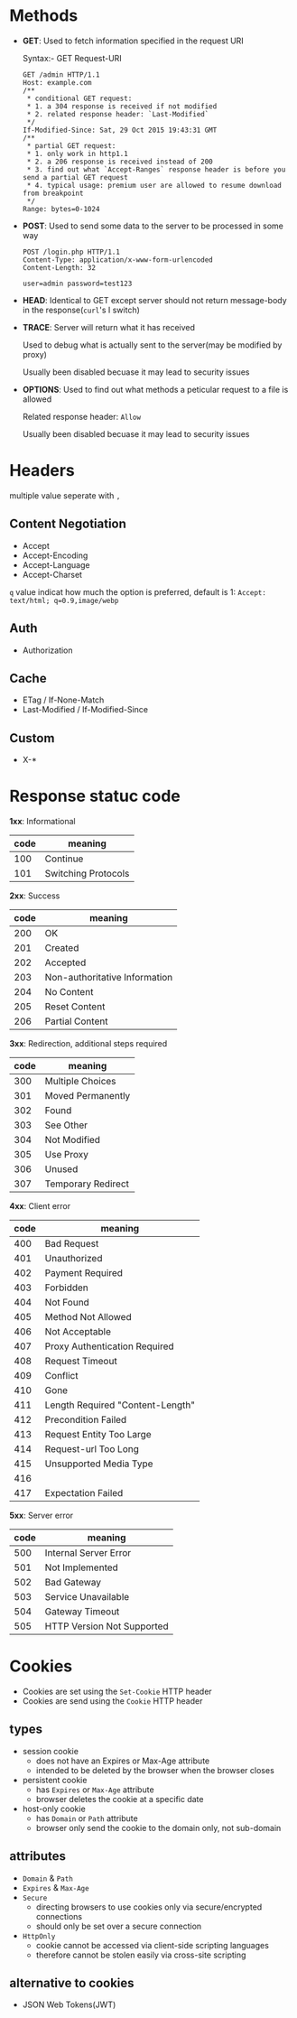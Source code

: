 # Methods

- __GET__: Used to fetch information specified in the request URI

    Syntax:- GET Request-URI

    ```
    GET /admin HTTP/1.1
    Host: example.com
    /**
     * conditional GET request:
     * 1. a 304 response is received if not modified
     * 2. related response header: `Last-Modified`
     */
    If-Modified-Since: Sat, 29 Oct 2015 19:43:31 GMT
    /**
     * partial GET request:
     * 1. only work in http1.1
     * 2. a 206 response is received instead of 200
     * 3. find out what `Accept-Ranges` response header is before you send a partial GET request
     * 4. typical usage: premium user are allowed to resume download from breakpoint
     */
    Range: bytes=0-1024
    ```

- __POST__: Used to send some data to the server to be processed in some way

    ```
    POST /login.php HTTP/1.1
    Content-Type: application/x-www-form-urlencoded
    Content-Length: 32

    user=admin password=test123
    ```

- __HEAD__: Identical to GET except server should not return message-body in the response(`curl`'s I switch)

- __TRACE__: Server will return what it has received

    Used to debug what is actually sent to the server(may be modified by proxy)

    Usually been disabled becuase it may lead to security issues

- __OPTIONS__: Used to find out what methods a peticular request to a file is allowed

    Related response header: `Allow`

    Usually been disabled becuase it may lead to security issues


# Headers
multiple value seperate with `,`

## Content Negotiation
- Accept
- Accept-Encoding
- Accept-Language
- Accept-Charset

`q` value indicat how much the option is preferred, default is 1:
`Accept: text/html; q=0.9,image/webp`

## Auth

- Authorization

## Cache

- ETag / If-None-Match
- Last-Modified / If-Modified-Since

## Custom

- X-*

# Response statuc code

__1xx__: Informational

|code|meaning            |
|----|-------------------|
|100 |Continue           |
|101 |Switching Protocols|

__2xx__: Success

|code|meaning                      |
|----|-----------------------------|
|200 |OK                           |
|201 |Created                      |
|202 |Accepted                     |
|203 |Non-authoritative Information|
|204 |No Content                   |
|205 |Reset Content                |
|206 |Partial Content              |

__3xx__: Redirection, additional steps required

|code|meaning           |
|----|------------------|
|300 |Multiple Choices  |
|301 |Moved Permanently |
|302 |Found             |
|303 |See Other         |
|304 |Not Modified      |
|305 |Use Proxy         |
|306 |Unused            |
|307 |Temporary Redirect|

__4xx__: Client error

|code|meaning                         |
|----|--------------------------------|
|400 |Bad Request                     |
|401 |Unauthorized                    |
|402 |Payment Required                |
|403 |Forbidden                       |
|404 |Not Found                       |
|405 |Method Not Allowed              |
|406 |Not Acceptable                  |
|407 |Proxy Authentication Required   |
|408 |Request Timeout                 |
|409 |Conflict                        |
|410 |Gone                            |
|411 |Length Required "Content-Length"|
|412 |Precondition Failed             |
|413 |Request Entity Too Large        |
|414 |Request-url Too Long            |
|415 |Unsupported Media Type          |
|416 |                                |
|417 |Expectation Failed              |

__5xx__: Server error

|code|meaning                   |
|----|--------------------------|
|500 |Internal Server Error     |
|501 |Not Implemented           |
|502 |Bad Gateway               |
|503 |Service Unavailable       |
|504 |Gateway Timeout           |
|505 |HTTP Version Not Supported|


# Cookies
- Cookies are set using the `Set-Cookie` HTTP header
- Cookies are send using the `Cookie` HTTP header

## types
- session cookie
    + does not have an Expires or Max-Age attribute
    + intended to be deleted by the browser when the browser closes
- persistent cookie
    + has `Expires` or `Max-Age` attribute
    + browser deletes the cookie at a specific date
- host-only cookie
    + has `Domain` or `Path` attribute
    + browser only send the cookie to the domain only, not sub-domain

## attributes
- `Domain` & `Path`
- `Expires` & `Max-Age`
- `Secure`
    + directing browsers to use cookies only via secure/encrypted connections
    + should only be set over a secure connection
- `HttpOnly`
    + cookie cannot be accessed via client-side scripting languages
    + therefore cannot be stolen easily via cross-site scripting

## alternative to cookies
- JSON Web Tokens(JWT)